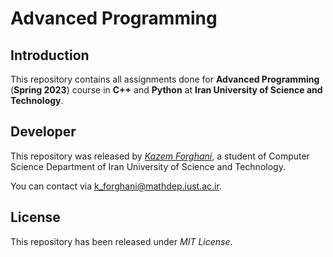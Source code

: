 # Advanced Programming

## Introduction

This repository contains all assignments done for **Advanced Programming** (**Spring 2023**) course in **C++** and **Python** at **Iran University of Science and Technology**.

## Developer

This repository was released by [*Kazem Forghani*](https://github.com/k-forghani), a student of Computer Science Department of Iran University of Science and Technology.

You can contact via k_forghani@mathdep.iust.ac.ir.

## License

This repository has been released under *MIT License*.